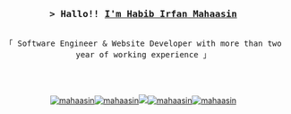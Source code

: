 <!-- Intro  -->
<h3 align="center">
        <samp>&gt; Hallo!!
                <b><a target="_blank" href="https://mahaasin.my.id">I'm Habib Irfan Mahaasin</a></b>
        </samp>
</h3>
<p align="center">
        <samp>
                <br>
                「 Software Engineer & Website Developer with more than two year of working experience 」
                <br>
                <br>
          <br><br>
        </samp>
</p>

<p align="center">
         <a href="https://mahaasin.my.id" target="blank"><img src="https://img.shields.io/badge/Website-DC143C?style=for-the-badge&logo=medium&logoColor=white" alt="mahaasin" /></a><a href="https://www.linkedin.com/in/habib-irfan-mahaasin/" target="_blank"><img src="https://img.shields.io/badge/LinkedIn-0077B5?style=for-the-badge&logo=linkedin&logoColor=white" alt="mahaasin"/></a><a href="https://twitter.com/mahaasinn" target="_blank"><img src="https://img.shields.io/badge/Twitter-1DA1F2?style=for-the-badge&logo=twitter&logoColor=white" /></a><a href="https://instagram.com/mahaasinn" target="_blank"><img src="https://img.shields.io/badge/Instagram-fe4164?style=for-the-badge&logo=instagram&logoColor=white" alt="mahaasin" /></a><a href="https://www.facebook.com/Habibirf/" target="_blank"><img src="https://img.shields.io/badge/Facebook-20BEFF?&style=for-the-badge&logo=facebook&logoColor=white" alt="mahaasin"  /></a> 
</p>
